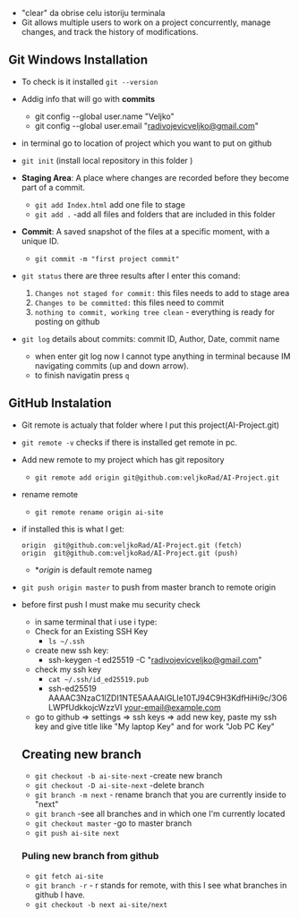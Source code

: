 * "clear" da obrise celu istoriju terminala
* Git allows multiple users to work on a project concurrently, manage changes, and track the history of modifications.

##  Git Windows Installation

* To check is it installed  ```git --version```
* Addig info that will go with **commits**
    * git config --global user.name "Veljko"
    * git config --global user.email "radivojevicveljko@gmail.com"
    
* in terminal go to location of project which you want to put on github
* ```git init```  (install local repository in this folder )
* **Staging Area**: A place where changes are recorded before they become part of a commit.
    * ```git add Index.html``` add one file to stage
    * ```git add .``` -add all files and folders that are included in this folder
* **Commit**: A saved snapshot of the files at a specific moment, with a unique ID.
    * ```git commit -m "first project commit"```
* ```git status``` there are three results after I enter this comand:
    1. ```Changes not staged for commit:``` this files needs to add to stage area
    2. ```Changes to be committed:``` this files need to commit
    3. ```nothing to commit, working tree clean``` - everything is ready for posting on github
* ```git log``` details about  commits: commit ID, Author, Date, commit name
    * when enter git log now I cannot type anything in terminal because IM navigating commits (up and down arrow).
    * to finish navigatin press ```q```

## GitHub Instalation
* Git remote is actualy that folder where I put this project(AI-Project.git)
*  ```git remote -v``` checks if there is installed get remote in pc.
* Add new remote to my project which has git repository
    * ```git remote add origin git@github.com:veljkoRad/AI-Project.git```
* rename remote
    * ```git remote rename origin ai-site```
* if installed this is what I get:
    ```
    origin  git@github.com:veljkoRad/AI-Project.git (fetch)
    origin  git@github.com:veljkoRad/AI-Project.git (push)
    ```
    * **origin* is default remote nameg
* ```git push origin master``` to push from master branch to remote origin
* before first push I must make mu security check
    *  in same terminal that i use i type:
    * Check for an Existing SSH Key
        * ```ls ~/.ssh```
    * create new ssh key:
        * ssh-keygen -t ed25519 -C "radivojevicveljko@gmail.com"
    * check my ssh key
        * ```cat ~/.ssh/id_ed25519.pub```
        * ssh-ed25519 AAAAC3NzaC1lZDI1NTE5AAAAIGLIe10TJ94C9H3KdfHiHi9c/3O6LWPfUdkkojcWzzVI your-email@example.com
    * go to github => settings => ssh keys => add new key, paste my ssh key and give title like "My laptop Key" and for work "Job PC Key"

    ## Creating new branch
    * ```git checkout -b ai-site-next``` -create new branch
    * ```git checkout -D ai-site-next``` -delete branch
    * ```git branch -m next```  - rename branch that you are currently inside to "next"
    * ```git branch``` -see all branches and in which one I'm currently located
    * ```git checkout master``` -go to master branch
    * ```git push ai-site next```
    ### Puling new branch from github
    * ```git fetch ai-site```
    * ```git branch -r``` - r  stands for remote, with this I see what branches in github I have.
    * ```git checkout -b next ai-site/next```
    







